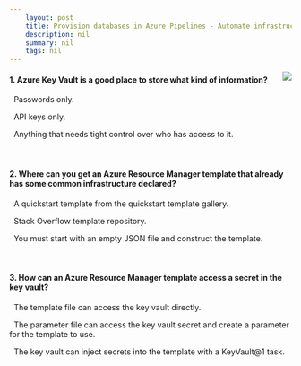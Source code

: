 ```yaml
---
    layout: post
    title: Provision databases in Azure Pipelines - Automate infrastructure deployment by using Azure Resource Manager templates
    description: nil
    summary: nil
    tags: nil
---
```



 <a target="_blank" href="https://docs.microsoft.com/en-us/learn/modules/provision-database-azure-pipelines/2-automate-infrastructure-azure-resource-manager-template/"><i class="fas fa-external-link-alt"></i> </a>
 <img align="right" src="https://docs.microsoft.com/en-us/learn/achievements/azure-devops/provision-database-azure-pipelines.svg">
####  1. Azure Key Vault is a good place to store what kind of information?


<i class='far fa-square'></i> &nbsp;&nbsp;Passwords only.

<i class='far fa-square'></i> &nbsp;&nbsp;API keys only.

<i class='fas fa-check-square' style='color: Dodgerblue;'></i> &nbsp;&nbsp;Anything that needs tight control over who has access to it.
<br />
<br />
<br />

####  2. Where can you get an Azure Resource Manager template that already has some common infrastructure declared?


<i class='fas fa-check-square' style='color: Dodgerblue;'></i> &nbsp;&nbsp;A quickstart template from the quickstart template gallery.

<i class='far fa-square'></i> &nbsp;&nbsp;Stack Overflow template repository.

<i class='far fa-square'></i> &nbsp;&nbsp;You must start with an empty JSON file and construct the template.
<br />
<br />
<br />

####  3. How can an Azure Resource Manager template access a secret in the key vault?


<i class='far fa-square'></i> &nbsp;&nbsp;The template file can access the key vault directly.

<i class='fas fa-check-square' style='color: Dodgerblue;'></i> &nbsp;&nbsp;The parameter file can access the key vault secret and create a parameter for the template to use.

<i class='far fa-square'></i> &nbsp;&nbsp;The key vault can inject secrets into the template with a KeyVault@1 task.
<br />
<br />
<br />
